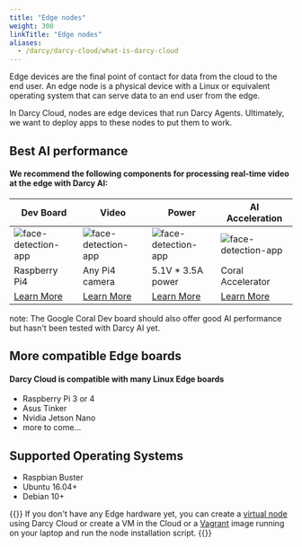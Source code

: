 ```yaml
---
title: "Edge nodes"
weight: 300
linkTitle: "Edge nodes"
aliases:
  - /darcy/darcy-cloud/what-is-darcy-cloud
---
```


Edge devices are the final point of contact for data from the
cloud to the end user. An edge node is a physical device with a Linux or equivalent operating system
that can serve data to an end user from the edge.

In Darcy Cloud, nodes are edge devices that run Darcy Agents. Ultimately, we want to deploy
apps to these nodes to put them to work.

## Best AI performance
#### We recommend the following components for processing real-time video at the edge with Darcy AI:

| Dev Board | Video | Power | AI Acceleration |
|------|------|------|----|
|![face-detection-app](/images/boards/pi4-silo.jpg) | ![face-detection-app](/images/boards/picam-silo.jpg) |![face-detection-app](/images/boards/power-silo.jpg) |![face-detection-app](/images/boards/coral-silo.jpg)|
| Raspberry Pi4 | Any Pi4 camera | 5.1V * 3.5A power | Coral Accelerator|
| [Learn More](https://www.raspberrypi.com/products/raspberry-pi-4-model-b/)  | [Learn More](https://www.amazon.com/gp/product/B07SN8GYGD)  | [Learn More](https://www.amazon.com/CanaKit-Raspberry-Power-Supply-USB-C/dp/B07TYQRXTK/ref=sr_1_3?crid=2BGU12U80RGNV&keywords=canakit+power+supply&qid=1655761341&sprefix=cana+kit+power+supply%2Caps%2C125&sr=8-3)  | [Learn More](https://coral.ai/products/accelerator/)  

note: The Google Coral Dev board should also offer good AI performance but hasn't been tested with Darcy AI yet.


## More compatible Edge boards
#### Darcy Cloud is compatible with many Linux Edge boards 

* Raspberry Pi 3 or 4
* Asus Tinker
* Nvidia Jetson Nano
* more to come…

## Supported Operating Systems

* Raspbian Buster
* Ubuntu 16.04+
* Debian 10+

{{<alert style="info">}}
  If you don't have any Edge hardware yet, you can create a [virtual node](/docs/cloud/virtual-node.md) using Darcy Cloud or create a VM in the Cloud or a [Vagrant](https://www.vagrantup.com) image running on your laptop and run
  the node installation script.
{{</alert>}}